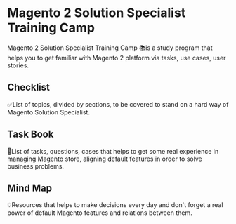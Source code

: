# Magento 2 Solution Specialist Training Camp

Magento 2 Solution Specialist Training Camp 📚is a study program that helps you to get familiar with Magento 2 platform 
via tasks, use cases, user stories.

## Checklist

✅List of topics, divided by sections, to be covered to stand on a hard way of Magento Solution Specialist.

## Task Book

📝List of tasks, questions, cases that helps to get some real experience in managing Magento store, 
aligning default features in order to solve business problems.

## Mind Map

💡Resources that helps to make decisions every day and 
don't forget a real power of default Magento features and relations between them.
